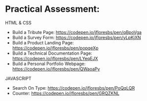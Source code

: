 # Practical Assessment:

HTML & CSS
  - Build a Tribute Page: https://codepen.io/jfloresbs/pen/qBpoVga
  - Build a Survey Form: https://codepen.io/jfloresbs/pen/yLpKjXN
  - Build a Product Landing Page: https://codepen.io/jfloresbs/pen/popqeXp
  - Build a Technical Documentation Page: https://codepen.io/jfloresbs/pen/LYeqEJX
  - Build a Personal Portfolio Webpage: https://codepen.io/jfloresbs/pen/QWaoaPy

JAVASCRIPT
  - Search On Type: https://codepen.io/jfloresbs/pen/PoQqLQR
  - Counter: https://codepen.io/jfloresbs/pen/GRQZKNL
